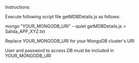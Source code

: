 Instructions:

Execute following script file getMDBDetails.js as follows:

mongo "YOUR_MONGODB_URI" --quiet getMDBDetails.js > Salida_APP_XYZ.txt

Replace YOUR_MONGODB_URI for your MongoDB cluster's URI

User and password to access DB must be included in YOUR_MONGODB_URI


